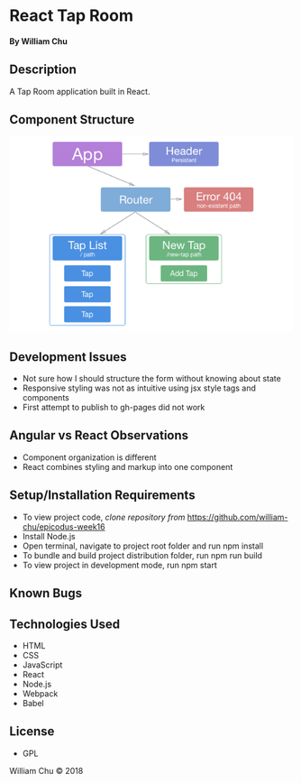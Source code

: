 # **React Tap Room**

#### By William Chu

## Description

A Tap Room application built in React.

## Component Structure

![Component Structure](https://raw.githubusercontent.com/william-chu/epicodus-week16/master/component_structure.png)

## Development Issues
* Not sure how I should structure the form without knowing about state
* Responsive styling was not as intuitive using jsx style tags and components
* First attempt to publish to gh-pages did not work

## Angular vs React Observations
* Component organization is different
* React combines styling and markup into one component

## Setup/Installation Requirements

* To view project code, _clone repository from_ https://github.com/william-chu/epicodus-week16
* Install Node.js
* Open terminal, navigate to project root folder and run npm install
* To bundle and build project distribution folder, run npm run build
* To view project in development mode, run npm start

## Known Bugs

## Technologies Used

* HTML
* CSS
* JavaScript
* React
* Node.js
* Webpack
* Babel

## License

* GPL

William Chu © 2018
